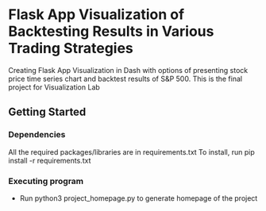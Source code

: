 # Flask App Visualization of Backtesting Results in Various Trading Strategies

Creating Flask App Visualization in Dash with options of presenting stock price time series chart and backtest results of S&P 500.
This is the final project for Visualization Lab


## Getting Started

### Dependencies

All the required packages/libraries are in requirements.txt
To install, run pip install -r requirements.txt

### Executing program

* Run python3 project_homepage.py to generate homepage of the project



